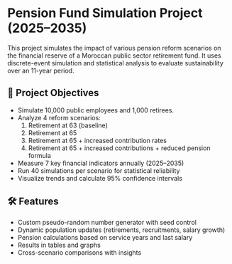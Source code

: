 # Pension Fund Simulation Project (2025–2035)

This project simulates the impact of various pension reform scenarios on the financial reserve of a Moroccan public sector retirement fund. It uses discrete-event simulation and statistical analysis to evaluate sustainability over an 11-year period.

## 🧠 Project Objectives

- Simulate 10,000 public employees and 1,000 retirees.
- Analyze 4 reform scenarios:
  1. Retirement at 63 (baseline)
  2. Retirement at 65
  3. Retirement at 65 + increased contribution rates
  4. Retirement at 65 + increased contributions + reduced pension formula
- Measure 7 key financial indicators annually (2025–2035)
- Run 40 simulations per scenario for statistical reliability
- Visualize trends and calculate 95% confidence intervals

## 🛠 Features

- Custom pseudo-random number generator with seed control
- Dynamic population updates (retirements, recruitments, salary growth)
- Pension calculations based on service years and last salary
- Results in tables and graphs
- Cross-scenario comparisons with insights


